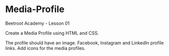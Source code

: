 # Media-Profile
Beetroot Academy - Lesson 01 

Create a Media Profile using HTML and CSS.

The profile should have an image.
Facebook, Instagram and LinkedIn profile links.
Add icons for the media profiles.
